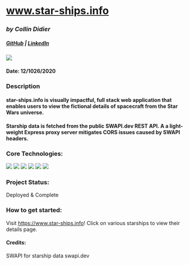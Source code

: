 # www.star-ships.info

### *by Collin Didier* 
##### [GitHub](https://github.com/CDidier80) | [LinkedIn](https://www.linkedin.com/in/collin-didier-a072a858/) 
<img src="https://i.ibb.co/2FjCHCy/CF8-DB1-E3-B050-418-B-BC0-D-3-D6-E7-B6-A4367.jpg" />


#### Date: 12/1026/2020

### Description
#### star-ships.info is visually impactful, full stack web application that enables users to view the fictional details of spacecraft from the Star Wars universe.
#### Starship data is fetched from the public SWAPI.dev REST API. A a light-weight Express proxy server mitigates CORS issues caused by SWAPI headers. 


### Core Technologies:
<div>
    <img src="https://img.shields.io/badge/-HTML5-E34F26?style=plastic-square&logo=html5&logoColor=white" />
    <img src="https://img.shields.io/badge/-CSS3-1572B6?style=flat-square&logo=css3" />
    <img src="https://img.shields.io/badge/-JavaScript-yellow?style=flat-square&logo=javascript&logoColor=black" />
    <img src="https://img.shields.io/badge/-ReactJS-black?style=flat-square&logo=react" />
    <img src="https://img.shields.io/badge/-NodeJS-black?style=flat-square&logo=Node.js" />
    <img src="https://img.shields.io/badge/-ExpressJS-yellow?style=flat-square&logo=express" />
</div>

### Project Status:
Deployed & Complete

### How to get started: 
Visit https://www.star-ships.info! Click on various starships to view their details page.

#### Credits:
SWAPI for starship data
swapi.dev